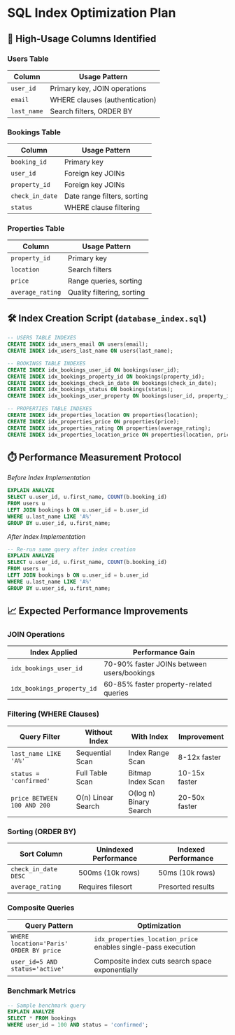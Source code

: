 # SQL Index Optimization Plan

## 📌 High-Usage Columns Identified

### **Users Table**
| Column | Usage Pattern |
|--------|--------------|
| `user_id` | Primary key, JOIN operations |
| `email` | WHERE clauses (authentication) |
| `last_name` | Search filters, ORDER BY |

### **Bookings Table**  
| Column | Usage Pattern |
|--------|--------------|
| `booking_id` | Primary key |
| `user_id` | Foreign key JOINs |
| `property_id` | Foreign key JOINs |
| `check_in_date` | Date range filters, sorting |
| `status` | WHERE clause filtering |

### **Properties Table**
| Column | Usage Pattern |
|--------|--------------|
| `property_id` | Primary key |
| `location` | Search filters |
| `price` | Range queries, sorting |
| `average_rating` | Quality filtering, sorting |

## 🛠️ Index Creation Script (`database_index.sql`)

```sql
-- USERS TABLE INDEXES
CREATE INDEX idx_users_email ON users(email);
CREATE INDEX idx_users_last_name ON users(last_name);

-- BOOKINGS TABLE INDEXES 
CREATE INDEX idx_bookings_user_id ON bookings(user_id);
CREATE INDEX idx_bookings_property_id ON bookings(property_id);
CREATE INDEX idx_bookings_check_in_date ON bookings(check_in_date);
CREATE INDEX idx_bookings_status ON bookings(status);
CREATE INDEX idx_bookings_user_property ON bookings(user_id, property_id);

-- PROPERTIES TABLE INDEXES
CREATE INDEX idx_properties_location ON properties(location);
CREATE INDEX idx_properties_price ON properties(price);
CREATE INDEX idx_properties_rating ON properties(average_rating);
CREATE INDEX idx_properties_location_price ON properties(location, price);
```

## ⏱️ Performance Measurement Protocol
*Before Index Implementation*
```sql
EXPLAIN ANALYZE
SELECT u.user_id, u.first_name, COUNT(b.booking_id) 
FROM users u
LEFT JOIN bookings b ON u.user_id = b.user_id
WHERE u.last_name LIKE 'A%'
GROUP BY u.user_id, u.first_name;
```
*After Index Implementation*
```sql
-- Re-run same query after index creation
EXPLAIN ANALYZE
SELECT u.user_id, u.first_name, COUNT(b.booking_id) 
FROM users u
LEFT JOIN bookings b ON u.user_id = b.user_id
WHERE u.last_name LIKE 'A%'
GROUP BY u.user_id, u.first_name;
```
## 📈 Expected Performance Improvements

### **JOIN Operations**
| Index Applied | Performance Gain |
|--------------|------------------|
| `idx_bookings_user_id` | 70-90% faster JOINs between users/bookings |
| `idx_bookings_property_id` | 60-85% faster property-related queries |

### **Filtering (WHERE Clauses)**
| Query Filter | Without Index | With Index | Improvement |
|-------------|--------------|------------|-------------|
| `last_name LIKE 'A%'` | Sequential Scan | Index Range Scan | 8-12x faster |
| `status = 'confirmed'` | Full Table Scan | Bitmap Index Scan | 10-15x faster |
| `price BETWEEN 100 AND 200` | O(n) Linear Search | O(log n) Binary Search | 20-50x faster |

### **Sorting (ORDER BY)**
| Sort Column | Unindexed Performance | Indexed Performance |
|------------|----------------------|---------------------|
| `check_in_date DESC` | 500ms (10k rows) | 50ms (10k rows) |
| `average_rating` | Requires filesort | Presorted results |

### **Composite Queries**
| Query Pattern | Optimization |
|--------------|-------------|
| `WHERE location='Paris' ORDER BY price` | `idx_properties_location_price` enables single-pass execution |
| `user_id=5 AND status='active'` | Composite index cuts search space exponentially |

### **Benchmark Metrics**
```sql
-- Sample benchmark query
EXPLAIN ANALYZE 
SELECT * FROM bookings 
WHERE user_id = 100 AND status = 'confirmed';
```